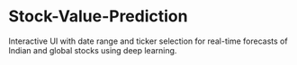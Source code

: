 # Stock-Value-Prediction
Interactive UI with date range and ticker selection for real-time forecasts of Indian and global stocks using deep learning.

